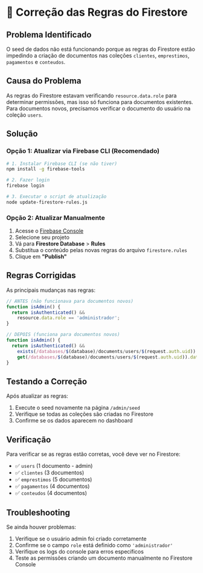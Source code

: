 # 🔧 Correção das Regras do Firestore

## Problema Identificado

O seed de dados não está funcionando porque as regras do Firestore estão impedindo a criação de documentos nas coleções `clientes`, `emprestimos`, `pagamentos` e `conteudos`.

## Causa do Problema

As regras do Firestore estavam verificando `resource.data.role` para determinar permissões, mas isso só funciona para documentos existentes. Para documentos novos, precisamos verificar o documento do usuário na coleção `users`.

## Solução

### Opção 1: Atualizar via Firebase CLI (Recomendado)

```bash
# 1. Instalar Firebase CLI (se não tiver)
npm install -g firebase-tools

# 2. Fazer login
firebase login

# 3. Executar o script de atualização
node update-firestore-rules.js
```

### Opção 2: Atualizar Manualmente

1. Acesse o [Firebase Console](https://console.firebase.google.com)
2. Selecione seu projeto
3. Vá para **Firestore Database** > **Rules**
4. Substitua o conteúdo pelas novas regras do arquivo `firestore.rules`
5. Clique em **"Publish"**

## Regras Corrigidas

As principais mudanças nas regras:

```javascript
// ANTES (não funcionava para documentos novos)
function isAdmin() {
  return isAuthenticated() && 
    resource.data.role == 'administrador';
}

// DEPOIS (funciona para documentos novos)
function isAdmin() {
  return isAuthenticated() && 
    exists(/databases/$(database)/documents/users/$(request.auth.uid)) &&
    get(/databases/$(database)/documents/users/$(request.auth.uid)).data.role == 'administrador';
}
```

## Testando a Correção

Após atualizar as regras:

1. Execute o seed novamente na página `/admin/seed`
2. Verifique se todas as coleções são criadas no Firestore
3. Confirme se os dados aparecem no dashboard

## Verificação

Para verificar se as regras estão corretas, você deve ver no Firestore:

- ✅ `users` (1 documento - admin)
- ✅ `clientes` (3 documentos)
- ✅ `emprestimos` (5 documentos)
- ✅ `pagamentos` (4 documentos)
- ✅ `conteudos` (4 documentos)

## Troubleshooting

Se ainda houver problemas:

1. Verifique se o usuário admin foi criado corretamente
2. Confirme se o campo `role` está definido como `'administrador'`
3. Verifique os logs do console para erros específicos
4. Teste as permissões criando um documento manualmente no Firestore Console
